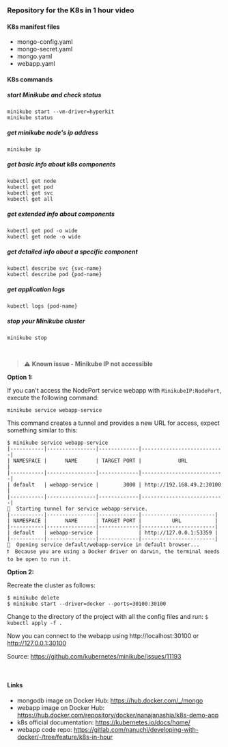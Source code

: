 ### Repository for the K8s in 1 hour video

#### K8s manifest files 
* mongo-config.yaml
* mongo-secret.yaml
* mongo.yaml
* webapp.yaml

#### K8s commands

##### start Minikube and check status
    minikube start --vm-driver=hyperkit 
    minikube status

##### get minikube node's ip address
    minikube ip

##### get basic info about k8s components
    kubectl get node
    kubectl get pod
    kubectl get svc
    kubectl get all

##### get extended info about components
    kubectl get pod -o wide
    kubectl get node -o wide

##### get detailed info about a specific component
    kubectl describe svc {svc-name}
    kubectl describe pod {pod-name}

##### get application logs
    kubectl logs {pod-name}
    
##### stop your Minikube cluster
    minikube stop

<br />

> :warning: **Known issue - Minikube IP not accessible** 

**Option 1:**

If you can't access the NodePort service webapp with `MinikubeIP:NodePort`, execute the following command:
    
    minikube service webapp-service


This command creates a tunnel and provides a new URL for access, expect something similar to this:

```
$ minikube service webapp-service
|-----------|----------------|-------------|---------------------------|
| NAMESPACE |      NAME      | TARGET PORT |            URL            |
|-----------|----------------|-------------|---------------------------|
| default   | webapp-service |        3000 | http://192.168.49.2:30100 |
|-----------|----------------|-------------|---------------------------|
🏃  Starting tunnel for service webapp-service.
|-----------|----------------|-------------|------------------------|
| NAMESPACE |      NAME      | TARGET PORT |          URL           |
|-----------|----------------|-------------|------------------------|
| default   | webapp-service |             | http://127.0.0.1:53359 |
|-----------|----------------|-------------|------------------------|
🎉  Opening service default/webapp-service in default browser...
❗  Because you are using a Docker driver on darwin, the terminal needs to be open to run it.
```



**Option 2:**

Recreate the cluster as follows:
```
$ minikube delete
$ minikube start --driver=docker --ports=30100:30100
```


Change to the directory of the project with all the config files and run:
`$ kubectl apply -f .`

Now you can connect to the webapp using http://localhost:30100 or http://127.0.0.1:30100

Source: https://github.com/kubernetes/minikube/issues/11193

<br />

#### Links
* mongodb image on Docker Hub: https://hub.docker.com/_/mongo
* webapp image on Docker Hub: https://hub.docker.com/repository/docker/nanajanashia/k8s-demo-app
* k8s official documentation: https://kubernetes.io/docs/home/
* webapp code repo: https://gitlab.com/nanuchi/developing-with-docker/-/tree/feature/k8s-in-hour

